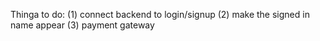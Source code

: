Thinga to do:
(1) connect backend to login/signup
(2) make the signed in name appear
(3) payment gateway
